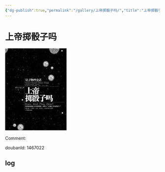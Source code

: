 ```yaml
---
{"dg-publish":true,"permalink":"/gallery/上帝掷骰子吗/","title":"上帝掷骰子吗"}
---
```



# 上帝掷骰子吗

![image](https://raw.githubusercontent.com/hiraethecho/picx-images-hosting/master/picgo/20250529165447.webp)

Comment: 



doubanId: 1467022

## log


